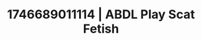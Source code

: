---
categories:
- ASMR tingles
- AI-generated
- Hidden desires
- Real couple content
- Digital dominatrix
- Bare skin
- ASMR
- Cosplay
image: /assets/images/1746689011114.jpg
layout: post
seo:
  description: Featured content with premium ABDL Play, Scat Fetish. HD images available.
  keywords: ABDL Play, Scat Fetish
  og_image: /assets/images/1746689011114.jpg
  schema_type: VisualArtwork
tags:
- ABDL Play
- Scat Fetish
- '#1746689011114'
title: 1746689011114 | ABDL Play Scat Fetish
---